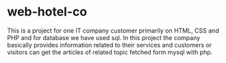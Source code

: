 # web-hotel-co
This is a project for one IT company customer primarily on HTML, CSS and PHP and for database we have used sql. In this project the company basically provides information related to their services and customers or visitors can get the articles of related topic fetched form mysql with php.
